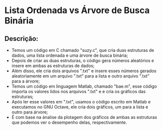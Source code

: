 # Lista Ordenada vs Árvore de Busca Binária

Descrição:
-
- Temos um código em C chamado "suzy.c", que cria duas estruturas de dados, uma lista ordenada e uma árvore de busca binária;
- Depois de criar as duas estruturas, o código gera números aleatórios e insere em ambas as estruturas de dados;
- Além disso, ele cria dois arquivos ".txt" e insere esses números gerados aleatoriamente em um arquivo ".txt" para a lista e outro arquivo ".txt" para a árvore;
- Temos um código em linguagem Matlab, chamado "bae.m", esse código importa os valores lidos nos arquivos ".txt" e e cria os gráficos das estruturas;
- Após ler esse valores em ".txt", usamos o código escrito em Matlab e executamos no GNU Octave, ele cria dois gráficos, um para a lista e outro para árvore;
- É com base na ánalise da plotagem dos gráficos de ambas as estruturas que podemos ver o desempenho delas, respectivamente.
